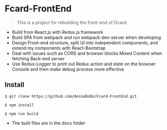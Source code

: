 # Fcard-FrontEnd
> This is a project for rebuilding the front-end of Dcard.
* Build from React.js with Redux.js framework
* Build SPA from webpack and run webpack-dev-server when developing
* Design Front-end structure, split UI into independent components, and extend my components with React-Bootstrap 
* Deal with issues such as CORS and browser blocks Mixed Content when fetching Back-end server
* Use Redux-Logger to print out Redux action and state on the browser Console and then make debug process more effective

## Install
    $ git clone https://github.com/AnnieDoDo/Fcard-FrontEnd.git
    
    $ npm install
    
    $ npm run build
    
* The built files are in the docs folder

